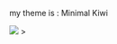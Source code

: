 my theme is : Minimal Kiwi

<img src= "https://preview.redd.it/my-minimal-vscode-setup-v0-85qt1qsmh4ud1.png?width=1080&crop=smart&auto=webp&s=9c21604163320bed69ab17496a968097e0c02d93"/> >
